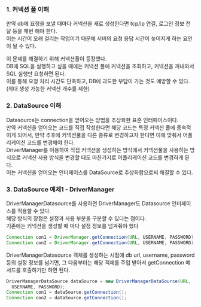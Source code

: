 ### 1. 커넥션 풀 이해

만약 db에 요청을 보낼 때마다 커넥션을 새로 생성한다면 tcp/ip 연결, 로그인 정보 전달 등을 매번 해야 한다.  
이는 시간이 오래 걸리는 작업이기 때문에 서버의 요청 응답 시간이 늦어지게 하는 요인이 될 수 있다.

이 문제를 해결하기 위해 커넥션풀이 등장했다.  
DB에 SQL을 실행하고 싶을 때에는 커넥션 풀에 커넥션을 조회하고, 커넥션을 꺼내와서 SQL 실행만 요청하면 된다.  
이를 통해 요청 처리 시간도 단축하고, DB에 과도한 부담이 가는 것도 예방할 수 있다. (최대 생성 가능한 커넥션 개수를 제한)

### 2. DataSource 이해

Datasource는 connection을 얻어오는 방법을 추상화한 표준 인터페이스이다.  
만약 커넥션을 얻어오는 코드를 직접 작성한다면 해당 코드는 특정 커넥션 풀에 종속적이게 되어서, 만약 추후에 커넥션풀을 다른 종류로 변경하고자 한다면 이에 맞춰서 어플리케이션 코드를 변경해야 한다.  
DriverManager를 이용하여 직접 커넥션을 생성하는 방식에서 커넥션풀을 사용하는 방식으로 커넥션 사용 방식을 변경할 때도 마찬가지로 어플리케이션 코드를 변경하게 된다.  
이는 커넥션을 얻어오는 인터페이스를 DataSource로 추상화함으로써 해결할 수 있다.

### 3. DataSource 예제1 - DriverManager

DriverManagerDatasource를 사용하면 DriverManager도 Datasource 인터페이스를 적용할 수 있다.  
해당 방식의 장점은 설정과 사용 부분을 구분할 수 있다는 점이다.  
기존에는 커넥션을 생성할 때 마다 설정 정보를 넘겨줘야 했다

```java
Connection con1 = DriverManager.getConnection(URL, USERNAME, PASSWORD);
Connection con2 = DriverManager.getConnection(URL, USERNAME, PASSWORD);
```

DriverManagerDatasource 객체를 생성하는 시점에 db url, username, password 등의 설정 정보를 넘기면, 그 다음부터는 해당 객체를 주입 받아서 getConnection 메서드를 호출하기만 하면 된다.

```java
DriverManagerDataSource dataSource = new DriverManagerDataSource(URL,
  USERNAME, PASSWORD);
Connection con1 = dataSource.getConnection();
Connection con2 = dataSource.getConnection();
```
